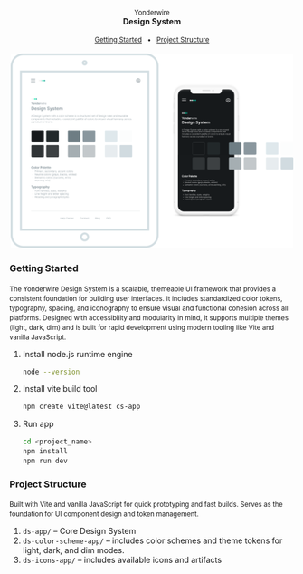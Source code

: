 
<div align="center">
    <p>
        <br>
        <small>Yonderwire</small> <br>
        <strong>Design System</strong> <br>
    </p>
    <small>
        <a href="#getting-started" width="500">Getting Started</a> 
        &nbsp;&nbsp;•&nbsp;&nbsp; 
        <a href="#project-structure">Project Structure</a>
        <br><br>
    </small>

</div>
<div align="center">
    <img src="images/logo-3.svg" width="500">
</div>




### Getting Started
<small>
    The Yonderwire Design System is a scalable, themeable UI framework that provides a consistent foundation for building user interfaces. It includes standardized color tokens, typography, spacing, and iconography to ensure visual and functional cohesion across all platforms. Designed with accessibility and modularity in mind, it supports multiple themes (light, dark, dim) and is built for rapid development using modern tooling like Vite and vanilla JavaScript.
</small>

1. Install node.js runtime engine
    ```bash
    node --version
    ```
2. Install vite build tool
    ```bash
    npm create vite@latest cs-app
    ```
3. Run app
    ```bash
    cd <project_name>
    npm install
    npm run dev
    ```


### Project Structure
<small>Built with Vite and vanilla JavaScript for quick prototyping and fast builds. Serves as the foundation for UI component design and token management.</small>
1. `ds-app/` – Core Design System
2. `ds-color-scheme-app/` – includes color schemes and theme tokens for light, dark, and dim modes.
3. `ds-icons-app/` –  includes available icons and artifacts